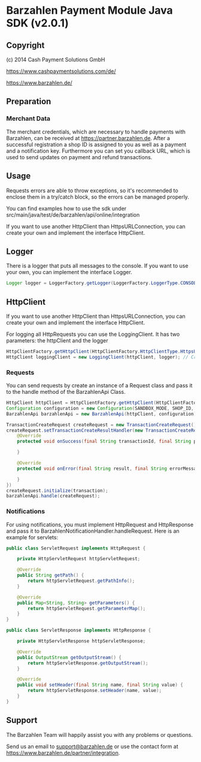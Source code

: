 # Barzahlen Payment Module Java SDK (v2.0.1)

## Copyright
(c) 2014 Cash Payment Solutions GmbH

https://www.cashpaymentsolutions.com/de/

https://www.barzahlen.de/

## Preparation

### Merchant Data
The merchant credentials, which are necessary to handle payments with Barzahlen, can be received at https://partner.barzahlen.de. After a successful registration a shop ID is assigned to you as well as a payment and a notification key. Furthermore you can set you callback URL, which is used to send updates on payment and refund transactions.

## Usage
Requests errors are able to throw exceptions, so it's recommended to enclose them in a try/catch block, so the errors can be managed properly.

You can find examples how to use the sdk under src/main/java/test/de/barzahlen/api/online/integration

If you want to use another HttpClient than HttpsURLConnection, you can create your own and implement the interface HttpClient.

## Logger

There is a logger that puts all messages to the console. If you want to use your own, you can implement the interface Logger.

```java
Logger logger = LoggerFactory.getLogger(LoggerFactory.LoggerType.CONSOLE); // Get the console Logger
```

## HttpClient

If you want to use another HttpClient than HttpsURLConnection, you can create your own and implement the interface HttpClient.

For logging all HttpRequests you can use the LoggingClient. It has two parameters: the httpClient and the logger

```java
HttpClientFactory.getHttpClient(HttpClientFactory.HttpClientType.HttpsURLConnection); // Get the HttpClient
HttpClient loggingClient = new LoggingClient(httpClient, logger); // Create LoggingClient
```

### Requests
You can send requests by create an instance of a Request class and pass it to the handle method of the BarzahlenApi Class.

```java
HttpClient httpClient = HttpClientFactory.getHttpClient(HttpClientFactory.HttpClientType.HttpsURLConnection);
Configuration configuration = new Configuration(SANDBOX_MODE, SHOP_ID, PAYMENT_KEY, NOTIFICATION_KEY);
BarzahlenApi barzahlenApi = new BarzahlenApi(httpClient, configuration);

TransactionCreateRequest createRequest = new TransactionCreateRequest();
createRequest.setTransactionCreateResultHandler(new TransactionCreateResultHandler() {
    @Override
    protected void onSuccess(final String transactionId, final String paymentSlipLink, final String expirationNotice, final String infotext1, final String infotext2) {

    }

    @Override
    protected void onError(final String result, final String errorMessage, final int httpResponseCode) {

    }
})
createRequest.initialize(transaction);
barzahlenApi.handle(createRequest);
```

### Notifications
For using notifications, you must implement HttpRequest and HttpResponse and pass it to BarzahlenNotificationHandler.handleRequest. Here is an example for servlets:

```java
public class ServletRequest implements HttpRequest {

    private HttpServletRequest httpServletRequest;

    @Override
    public String getPath() {
        return httpServletRequest.getPathInfo();
    }

    @Override
    public Map<String, String> getParameters() {
        return httpServletRequest.getParameterMap();
    }
}
```

```java
public class ServletResponse implements HttpResponse {

    private HttpServletResponse httpServletResponse;

    @Override
    public OutputStream getOutputStream() {
        return httpServletResponse.getOutputStream();
    }

    @Override
    public void setHeader(final String name, final String value) {
        return httpServletResponse.setHeader(name, value);
    }
}
```

## Support
The Barzahlen Team will happily assist you with any problems or questions.

Send us an email to support@barzahlen.de or use the contact form at https://www.barzahlen.de/partner/integration.